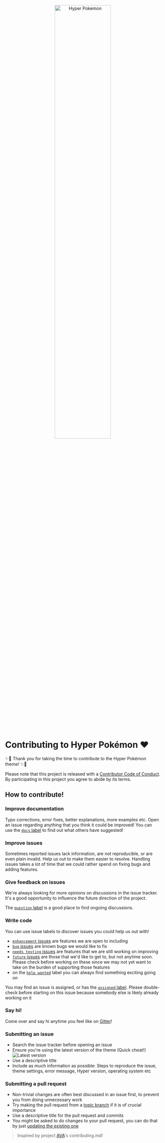 <div align="center">
      <a href="https://github.com/hyper-pokemon/hyper-pokemon">
        <img src="https://cdn.rawgit.com/hyper-pokemon/hyper-pokemon/6b05739d/media/logo.png" alt="Hyper Pokemon" width="60%">
      </a>
</div>

# Contributing to Hyper Pokémon ❤

✨🎉 Thank you for taking the time to contribute to the Hyper Pokémon theme! ✨🎉

Please note that this project is released with a [Contributor Code of Conduct](code-of-conduct.md). By participating in this project you agree to abide by its terms.

## How to contribute!

### Improve documentation

Typo corrections, error fixes, better explanations, more examples etc. Open an issue regarding anything that you think it could be improved! You can use the [`docs` label](https://github.com/hyper-pokemon/hyper-pokemon/labels/docs) to find out what others have suggested!

### Improve issues

Sometimes reported issues lack information, are not reproducible, or are even plain invalid. Help us out to make them easier to resolve. Handling issues takes a lot of time that we could rather spend on fixing bugs and adding features.

### Give feedback on issues

We're always looking for more opinions on discussions in the issue tracker. It's a good opportunity to influence the future direction of the project.

The [`question` label](https://github.com/hyper-pokemon/hyper-pokemon/labels/question) is a good place to find ongoing discussions.

### Write code

You can use issue labels to discover issues you could help us out with!

- [`enhancement` issues](https://github.com/hyper-pokemon/hyper-pokemon/labels/enhancement) are features we are open to including
- [`bug` issues](https://github.com/hyper-pokemon/hyper-pokemon/labels/bug) are known bugs we would like to fix
- [`needs testing` issues](https://github.com/hyper-pokemon/hyper-pokemon/labels/needs%20testing) are features that we are still working on improving
- [`future` issues](https://github.com/klauscfhq/compilers/labels/future) are those that we'd like to get to, but not anytime soon. Please check before working on these since we may not yet want to take on the burden of supporting those features
- on the [`help wanted`](https://github.com/hyper-pokemon/hyper-pokemon/labels/future) label you can always find something exciting going on

You may find an issue is assigned, or has the [`assigned` label](https://github.com/hyper-pokemon/hyper-pokemon/labels/assigned). Please double-check before starting on this issue because somebody else is likely already working on it

### Say hi!

Come over and say hi anytime you feel like on [Gitter](https://gitter.im/hyper-pokemon/Lobby)!

### Submitting an issue

- Search the issue tracker before opening an issue
- Ensure you're using the latest version of the theme (Quick cheat!) ![Latest version](https://badge.fury.io/gh/hyper-pokemon%2Fhyper-pokemon.svg)
- Use a descriptive title
- Include as much information as possible: Steps to reproduce the issue, theme settings, error message, Hyper version, operating system etc

### Submitting a pull request

- Non-trivial changes are often best discussed in an issue first, to prevent you from doing unnecessary work
- Try making the pull request from a [topic branch](https://github.com/dchelimsky/rspec/wiki/Topic-Branches) if it is of crucial importance
- Use a descriptive title for the pull request and commits
- You might be asked to do changes to your pull request, you can do that by just [updating the existing one](https://github.com/RichardLitt/docs/blob/master/amending-a-commit-guide.md)

> Inspired by project [AVA](https://github.com/avajs/ava/blob/master/contributing.md)'s contributing.md!
